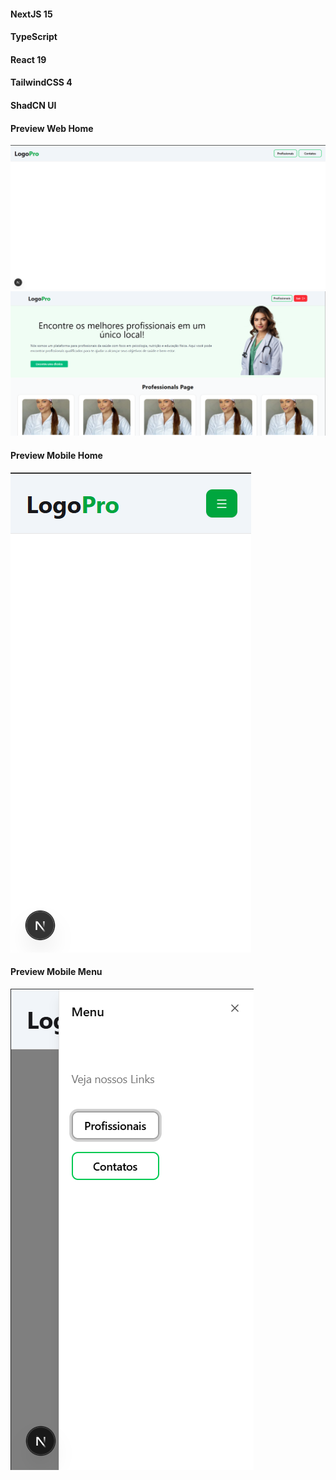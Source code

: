 #### NextJS 15
#### TypeScript
#### React 19
#### TailwindCSS 4
#### ShadCN UI

#### Preview Web Home
<img src="./preview/web-home.png" alt="">

<img src="./preview/web-home-2.png" alt="">

#### Preview Mobile Home
<img src="./preview/mobile-home.png" alt="">

#### Preview Mobile Menu
<img src="./preview/mobile-menu.png" alt="">